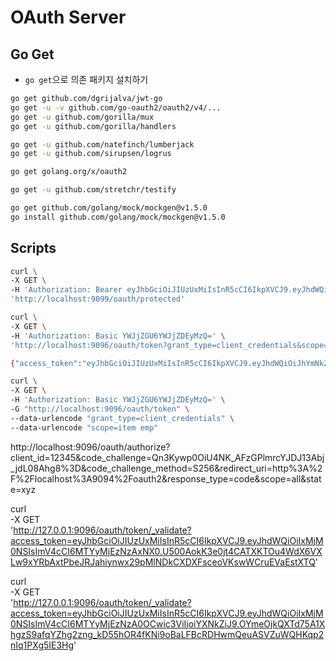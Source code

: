 # OAuth Server

## Go Get
- `go get`으로 의존 패키지 설치하기
```bash
go get github.com/dgrijalva/jwt-go
go get -u -v github.com/go-oauth2/oauth2/v4/...
go get -u github.com/gorilla/mux
go get -u github.com/gorilla/handlers

go get -u github.com/natefinch/lumberjack
go get -u github.com/sirupsen/logrus

go get golang.org/x/oauth2

go get -u github.com/stretchr/testify

go get github.com/golang/mock/mockgen@v1.5.0
go install github.com/golang/mock/mockgen@v1.5.0
```

## Scripts
```bash
curl \
-X GET \
-H 'Authorization: Bearer eyJhbGciOiJIUzUxMiIsInR5cCI6IkpXVCJ9.eyJhdWQiOiIxMjM0NSIsImV4cCI6MTYyMzU0OTY5NCwic3ViIjoiYXNkZiIsIlNjb3BlIjoiYWxsIn0.PWdcUUA2CfdARC34hTgDkAh-jsxd9WBZl6phuPAWvrh-EGiRewZ4BYAor7_D8_ezcJzRO7wbxEcR1TtJpFfQkw' \
'http://localhost:9099/oauth/protected'
```

```bash
curl \
-X GET \
-H 'Authorization: Basic YWJjZGU6YWJjZDEyMzQ=' \
'http://localhost:9096/oauth/token?grant_type=client_credentials&scope=item emp'

{"access_token":"eyJhbGciOiJIUzUxMiIsInR5cCI6IkpXVCJ9.eyJhdWQiOiJhYmNkZSIsImV4cCI6MTYyMzU5Nzk3NCwic2NvcGUiOiJhbGwifQ.ba_Aj5_cYEd4SeZVM5M9F02PISILXLV0BZxR9IR-ndo_rT11etUa1Clg7Erl4gFrqvHrDy2LBfMwonRcvZvJFg","expires_in":7200,"scope":"all","token_type":"Bearer"}

curl \
-X GET \
-H 'Authorization: Basic YWJjZGU6YWJjZDEyMzQ=' \
-G "http://localhost:9096/oauth/token" \
--data-urlencode "grant_type=client_credentials" \
--data-urlencode "scope=item emp" 
```

http://localhost:9096/oauth/authorize?client_id=12345&code_challenge=Qn3Kywp0OiU4NK_AFzGPlmrcYJDJ13Abj_jdL08Ahg8%3D&code_challenge_method=S256&redirect_uri=http%3A%2F%2Flocalhost%3A9094%2Foauth2&response_type=code&scope=all&state=xyz

curl \
-X GET \
'http://127.0.0.1:9096/oauth/token/_validate?access_token=eyJhbGciOiJIUzUxMiIsInR5cCI6IkpXVCJ9.eyJhdWQiOiIxMjM0NSIsImV4cCI6MTYyMjEzNzAxNX0.U500AokK3e0jt4CATXKTOu4WdX6VXLw9xYRbAxtPbeJRJahiynwx29pMlNDkCXDXFsceoVKswWCruEVaEstXTQ'


curl \
-X GET \
'http://127.0.0.1:9096/oauth/token/_validate?access_token=eyJhbGciOiJIUzUxMiIsInR5cCI6IkpXVCJ9.eyJhdWQiOiIxMjM0NSIsImV4cCI6MTYyMjEzNzA0OCwic3ViIjoiYXNkZiJ9.OYmeOjkQXTd75A1XhgzS9afqYZhg2zng_kD55hOR4fKNi9oBaLFBcRDHwmQeuASVZuWQHKqp2nIq1PXg5IE3Hg'